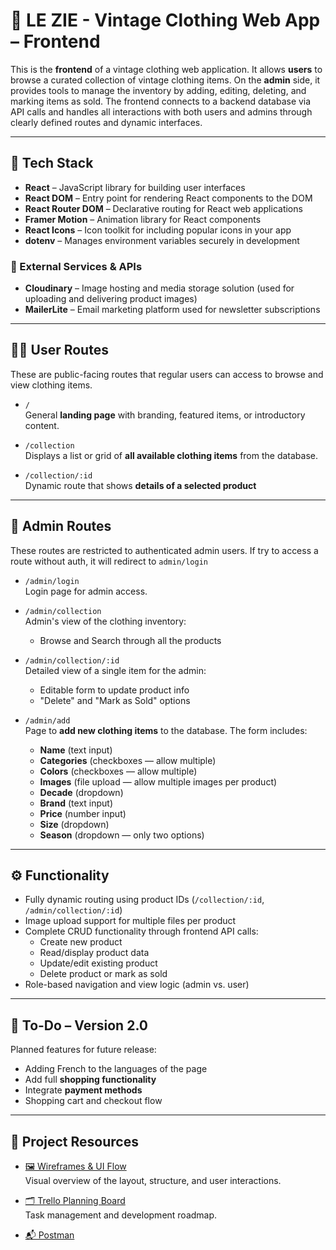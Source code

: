 # 🧥 LE ZIE - Vintage Clothing Web App – Frontend

This is the **frontend** of a vintage clothing web application. It allows **users** to browse a curated collection of vintage clothing items. On the **admin** side, it provides tools to manage the inventory by adding, editing, deleting, and marking items as sold. The frontend connects to a backend database via API calls and handles all interactions with both users and admins through clearly defined routes and dynamic interfaces.

---

## 🧰 Tech Stack

- **React** – JavaScript library for building user interfaces  
- **React DOM** – Entry point for rendering React components to the DOM  
- **React Router DOM** – Declarative routing for React web applications  
- **Framer Motion** – Animation library for React components  
- **React Icons** – Icon toolkit for including popular icons in your app  
- **dotenv** – Manages environment variables securely in development

### 🔗 External Services & APIs

- **Cloudinary** – Image hosting and media storage solution (used for uploading and delivering product images)  
- **MailerLite** – Email marketing platform used for newsletter subscriptions

---

## 🧑‍💻 User Routes

These are public-facing routes that regular users can access to browse and view clothing items.

- `/`  
  General **landing page** with branding, featured items, or introductory content.

- `/collection`  
  Displays a list or grid of **all available clothing items** from the database.

- `/collection/:id`  
  Dynamic route that shows **details of a selected product**

---

## 🔐 Admin Routes

These routes are restricted to authenticated admin users. If try to access a route without auth, it will redirect to `admin/login`

- `/admin/login`  
  Login page for admin access.

- `/admin/collection`  
  Admin's view of the clothing inventory:
  - Browse and Search through all the products

- `/admin/collection/:id`  
  Detailed view of a single item for the admin:
  - Editable form to update product info
  - "Delete" and "Mark as Sold" options

- `/admin/add`  
  Page to **add new clothing items** to the database. The form includes:
  - **Name** (text input)
  - **Categories** (checkboxes — allow multiple)
  - **Colors** (checkboxes — allow multiple)
  - **Images** (file upload — allow multiple images per product)
  - **Decade** (dropdown)
  - **Brand** (text input)
  - **Price** (number input)
  - **Size** (dropdown)
  - **Season** (dropdown — only two options)

---

## ⚙️ Functionality

- Fully dynamic routing using product IDs (`/collection/:id`, `/admin/collection/:id`)
- Image upload support for multiple files per product
- Complete CRUD functionality through frontend API calls:
  - Create new product
  - Read/display product data
  - Update/edit existing product
  - Delete product or mark as sold
- Role-based navigation and view logic (admin vs. user)

---

## 🚀 To-Do – Version 2.0

Planned features for future release:

- Adding French to the languages of the page
- Add full **shopping functionality**
- Integrate **payment methods**
- Shopping cart and checkout flow

---

## 🔗 Project Resources

- [🖼️ Wireframes & UI Flow](https://richiscouses.my.canva.site/lezie#home)  
  Visual overview of the layout, structure, and user interactions.

- [🗂️ Trello Planning Board](https://trello.com/b/QqDnmPn8/le-zie)  
  Task management and development roadmap.

- [📬 Postman](https://documenter.getpostman.com/view/41161776/2sB2cX91qN)